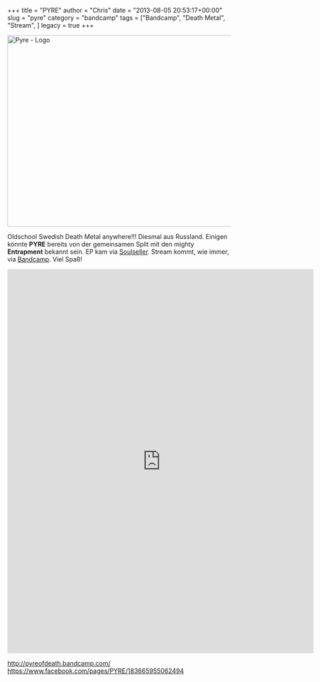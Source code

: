 +++
title = "PYRE"
author = "Chris"
date = "2013-08-05 20:53:17+00:00"
slug = "pyre"
category = "bandcamp"
tags = ["Bandcamp", "Death Metal", "Stream", ]
legacy = true
+++

<img src="images//2013/08/Pyre-Entrapment-Split-150x150.jpg" alt="Pyre - Entrapment - Split" width="0" height="0" class="alignleft size-thumbnail wp-image-11459" />
<img src="images//2013/08/Pyre-Logo.png" alt="Pyre - Logo" width="690" height="432" class="aligncenter size-full wp-image-11458" />

Oldschool Swedish Death Metal anywhere!!! Diesmal aus Russland. Einigen könnte **PYRE** bereits von der gemeinsamen Split mit den mighty **Entrapment** bekannt sein. EP kam via <a href="https://www.facebook.com/SOULSELLERRECORDS">Soulseller</a>. Stream kommt, wie immer, via <a href="http://pyreofdeath.bandcamp.com/">Bandcamp</a>. Viel Spaß!

<iframe style="border: 0; width: 690px; height: 867px;" src="http://bandcamp.com/EmbeddedPlayer/album=4157579006/size=large/bgcol=333333/linkcol=ffffff/transparent=true/" seamless><a href="http://pyreofdeath.bandcamp.com/album/pyre-entrapment-split-12-mlp">PYRE / ENTRAPMENT Split 12&quot; MLP by PYRE</a></iframe>

<a href="http://pyreofdeath.bandcamp.com/">http://pyreofdeath.bandcamp.com/</a>
<a href="https://www.facebook.com/pages/PYRE/183665955062494">https://www.facebook.com/pages/PYRE/183665955062494</a>
